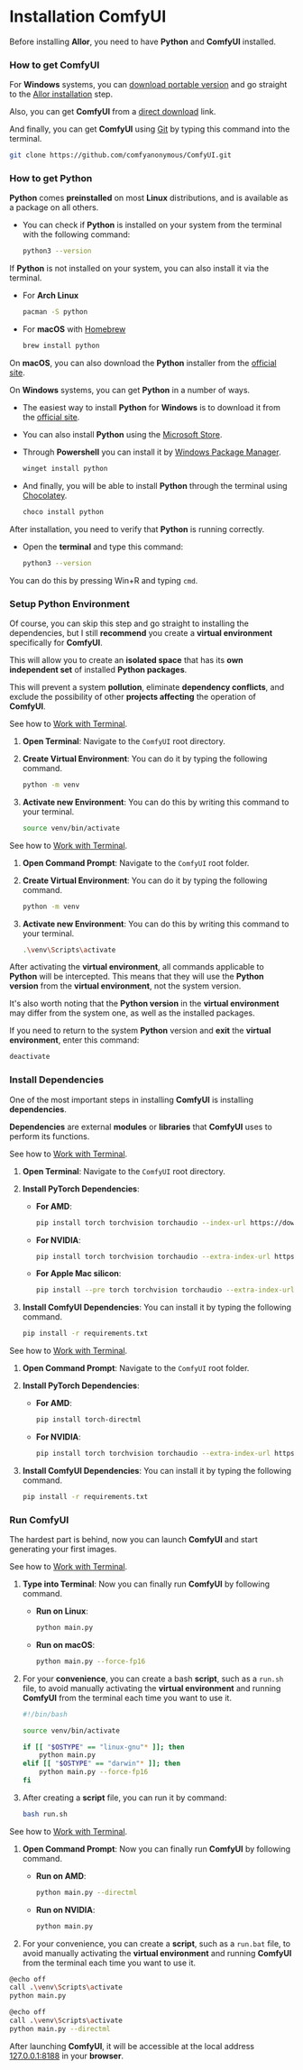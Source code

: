 # Installation ComfyUI
Before installing **Allor**, you need to have **Python** and **ComfyUI** installed.

### How to get ComfyUI

<procedure>

For **Windows** systems, you can [download portable version](https://github.com/comfyanonymous/ComfyUI/releases/download/latest/ComfyUI_windows_portable_nvidia_cu121_or_cpu.7z) and go straight to the [Allor installation](Installation-Allor.md) step.

Also, you can get **ComfyUI** from a [direct download](https://github.com/comfyanonymous/ComfyUI/archive/refs/heads/master.zip) link.

And finally, you can get **ComfyUI** using [Git](https://git-scm.com/) by typing this command into the terminal.
```Bash
git clone https://github.com/comfyanonymous/ComfyUI.git
```

</procedure>

### How to get Python

<tabs group="installing">
<tab title="Python for Unix" group-key="unix">

<procedure>

**Python** comes **preinstalled** on most **Linux** distributions, and is available as a package on all others.

* You can check if **Python** is installed on your system from the terminal with the following command:

    ```bash
    python3 --version
    ```
If **Python** is not installed on your system, you can also install it via the terminal.

* For **Arch Linux**

    ```bash
    pacman -S python
    ```

* For **macOS** with [Homebrew](https://brew.sh/)
    ```bash
    brew install python
    ```

On **macOS**, you can also download the **Python** installer from the [official site](https://www.python.org/downloads/).

</procedure>

</tab>
<tab title="Python for Windows" group-key="windows">

<procedure>

On **Windows** systems, you can get **Python** in a number of ways.

* The easiest way to install **Python** for **Windows** is to download it from the [official site](https://www.python.org/downloads/).

* You can also install **Python** using the [Microsoft Store](https://apps.microsoft.com/detail/9NRWMJP3717K).

* Through **Powershell** you can install it by [Windows Package Manager](https://learn.microsoft.com/en-us/windows/package-manager/winget/).
   ```bash
   winget install python
   ```

* And finally, you will be able to install **Python** through the terminal using [Chocolatey](https://chocolatey.org/).
    ```bash
    choco install python
   ```

After installation, you need to verify that **Python** is running correctly.

* Open the **terminal** and type this command:
    ```bash
    python3 --version
    ```

You can do this by pressing <shortcut>Win+R</shortcut> and typing `cmd`.

</procedure>

</tab>
</tabs>

### Setup Python Environment

Of course, you can skip this step and go straight to installing the dependencies, but I still **recommend** you create a **virtual environment** specifically for **ComfyUI**.

This will allow you to create an **isolated space** that has its **own independent set** of installed **Python packages**.

This will prevent a system **pollution**, eliminate **dependency conflicts**, and exclude the possibility of other **projects affecting** the operation of **ComfyUI**.

<tabs group="installing">
<tab title="Setup for Unix" group-key="unix">

<procedure>

See how to [Work with Terminal](Work-with-Terminal.md).

1. **Open Terminal**: Navigate to the `ComfyUI` root directory.

2. **Create Virtual Environment**: You can do it by typing the following command.
    ```Bash
   python -m venv
    ```

3. **Activate new Environment**: You can do this by writing this command to your terminal.
    ```Bash
   source venv/bin/activate
    ```

</procedure>

</tab>
<tab title="Setup for Windows" group-key="windows">

<procedure>

See how to [Work with Terminal](Work-with-Terminal.md).

1. **Open Command Prompt**: Navigate to the `ComfyUI` root folder.

2. **Create Virtual Environment**: You can do it by typing the following command.
    ```Bash
   python -m venv
    ```

3. **Activate new Environment**: You can do this by writing this command to your terminal.
    ```Bash
   .\venv\Scripts\activate
   ```

</procedure>

</tab>
</tabs>

After activating the **virtual environment**, all commands applicable to **Python** will be intercepted.
This means that they will use the **Python version** from the **virtual environment**, not the system version.

It's also worth noting that the **Python version** in the **virtual environment** may differ from the system one, as well as the installed packages.

If you need to return to the system **Python** version and **exit** the **virtual environment**, enter this command:
```Bash
deactivate
```

### Install Dependencies

One of the most important steps in installing **ComfyUI** is installing **dependencies**.

**Dependencies** are external **modules** or **libraries** that **ComfyUI** uses to perform its functions.

<tabs group="installing">
<tab title="Dependencies for Unix" group-key="unix">

<procedure>

See how to [Work with Terminal](Work-with-Terminal.md).

1. **Open Terminal**: Navigate to the `ComfyUI` root directory.

2. **Install PyTorch Dependencies**:
    * **For AMD**:
        ```Bash
        pip install torch torchvision torchaudio --index-url https://download.pytorch.org/whl/rocm5.6
        ```

    * **For NVIDIA**:
        ```Bash
        pip install torch torchvision torchaudio --extra-index-url https://download.pytorch.org/whl/cu121
        ```

    * **For Apple Mac silicon**:
      ```Bash
      pip install --pre torch torchvision torchaudio --extra-index-url https://download.pytorch.org/whl/nightly/cpu
      ```

3. **Install ComfyUI Dependencies**: You can install it by typing the following command.
   ```Bash
   pip install -r requirements.txt
   ```


</procedure>

</tab>
<tab title="Dependencies for Windows" group-key="windows">

<procedure>

See how to [Work with Terminal](Work-with-Terminal.md).

1. **Open Command Prompt**: Navigate to the `ComfyUI` root folder.

2. **Install PyTorch Dependencies**:
    * **For AMD**:
        ```Bash
        pip install torch-directml
        ```

    * **For NVIDIA**:
        ```Bash
        pip install torch torchvision torchaudio --extra-index-url https://download.pytorch.org/whl/cu121
        ```

3. **Install ComfyUI Dependencies**: You can install it by typing the following command.
   ```Bash
   pip install -r requirements.txt
   ```

</procedure>

</tab>
</tabs>

### Run ComfyUI

The hardest part is behind, now you can launch **ComfyUI** and start generating your first images.

<tabs group="installing">
<tab title="Run on Unix" group-key="unix">

<procedure>

See how to [Work with Terminal](Work-with-Terminal.md).

1. **Type into Terminal**: Now you can finally run **ComfyUI** by following command.
    * **Run on Linux**:
        ```Bash
        python main.py
        ```

    * **Run on macOS**:
      ```Bash
      python main.py --force-fp16
      ```

2. For your **convenience**, you can create a bash **script**, such as a `run.sh` file, to avoid manually activating the
   **virtual environment** and running **ComfyUI** from the terminal each time you want to use it.

    ```Bash
    #!/bin/bash

    source venv/bin/activate

    if [[ "$OSTYPE" == "linux-gnu"* ]]; then
        python main.py
    elif [[ "$OSTYPE" == "darwin"* ]]; then
        python main.py --force-fp16
    fi
    ```

3. After creating a **script** file, you can run it by command:

    ```Bash
    bash run.sh
    ```

</procedure>

</tab>
<tab title="Run on Windows" group-key="windows">

<procedure>

See how to [Work with Terminal](Work-with-Terminal.md).

1. **Open Command Prompt**: Now you can finally run **ComfyUI** by following command.
    * **Run on AMD**:
        ```Bash
        python main.py --directml
        ```

    * **Run on NVIDIA**:
        ```Bash
        python main.py
        ```

2. For your convenience, you can create a **script**, such as a `run.bat` file, to avoid manually activating the
   **virtual environment** and running **ComfyUI** from the terminal each time you want to use it.

<tabs>
<tab title="Script for NVIDIA">

```Bash
@echo off
call .\venv\Scripts\activate
python main.py
```

</tab>
<tab title="Script for AMD">

```Bash
@echo off
call .\venv\Scripts\activate
python main.py --directml
```

</tab>
</tabs>

</procedure>
</tab>
</tabs>

After launching **ComfyUI**, it will be accessible at the local address [127.0.0.1:8188](http://127.0.0.1:8188/) in your **browser**.

